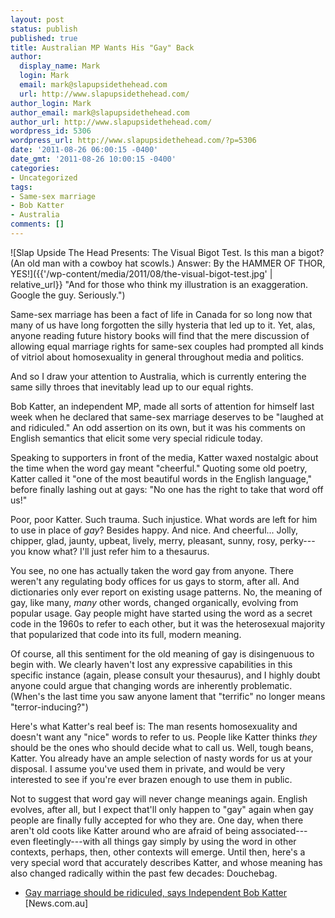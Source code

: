 ```yaml
---
layout: post
status: publish
published: true
title: Australian MP Wants His "Gay" Back
author:
  display_name: Mark
  login: Mark
  email: mark@slapupsidethehead.com
  url: http://www.slapupsidethehead.com/
author_login: Mark
author_email: mark@slapupsidethehead.com
author_url: http://www.slapupsidethehead.com/
wordpress_id: 5306
wordpress_url: http://www.slapupsidethehead.com/?p=5306
date: '2011-08-26 06:00:15 -0400'
date_gmt: '2011-08-26 10:00:15 -0400'
categories:
- Uncategorized
tags:
- Same-sex marriage
- Bob Katter
- Australia
comments: []
---
```

![Slap Upside The Head Presents: The Visual Bigot Test. Is this man a bigot? (An old man with a cowboy hat scowls.) Answer: By the HAMMER OF THOR, YES!]({{'/wp-content/media/2011/08/the-visual-bigot-test.jpg' | relative_url}} "And for those who think my illustration is an exaggeration. Google the guy. Seriously.")

Same-sex marriage has been a fact of life in Canada for so long now that many of us have long forgotten the silly hysteria that led up to it. Yet, alas, anyone reading future history books will find that the mere discussion of allowing equal marriage rights for same-sex couples had prompted all kinds of vitriol about homosexuality in general throughout media and politics.

And so I draw your attention to Australia, which is currently entering the same silly throes that inevitably lead up to our equal rights.

Bob Katter, an independent MP, made all sorts of attention for himself last week when he declared that same-sex marriage deserves to be "laughed at and ridiculed." An odd assertion on its own, but it was his comments on English semantics that elicit some very special ridicule today.

Speaking to supporters in front of the media, Katter waxed nostalgic about the time when the word gay meant "cheerful." Quoting some old poetry, Katter called it "one of the most beautiful words in the English language," before finally lashing out at gays: "No one has the right to take that word off us!"

Poor, poor Katter. Such trauma. Such injustice. What words are left for him to use in place of _gay_? Besides happy. And nice. And cheerful... Jolly, chipper, glad, jaunty, upbeat, lively, merry, pleasant, sunny, rosy, perky---you know what? I'll just refer him to a thesaurus.

You see, no one has actually taken the word gay from anyone. There weren't any regulating body offices for us gays to storm, after all. And dictionaries only ever report on existing usage patterns. No, the meaning of gay, like many, _many_ other words, changed organically, evolving from popular usage. Gay people might have started using the word as a secret code in the 1960s to refer to each other, but it was the heterosexual majority that popularized that code into its full, modern meaning.

Of course, all this sentiment for the old meaning of gay is disingenuous to begin with. We clearly haven't lost any expressive capabilities in this specific instance (again, please consult your thesaurus), and I highly doubt anyone could argue that changing words are inherently problematic. (When's the last time you saw anyone lament that "terrific" no longer means "terror-inducing?")

Here's what Katter's real beef is: The man resents homosexuality and doesn't want any "nice" words to refer to us. People like Katter thinks _they_ should be the ones who should decide what to call us. Well, tough beans, Katter. You already have an ample selection of nasty words for us at your disposal. I assume you've used them in private, and would be very interested to see if you're ever brazen enough to use them in public.

Not to suggest that word gay will never change meanings again. English evolves, after all, but I expect that'll only happen to "gay" again when gay people are finally fully accepted for who they are. One day, when there aren't old coots like Katter around who are afraid of being associated---even fleetingly---with all things gay simply by using the word in other contexts, perhaps, then, other contexts will emerge. Until then, here's a very special word that accurately describes Katter, and whose meaning has also changed radically within the past few decades: Douchebag.

- [Gay marriage should be ridiculed, says Independent Bob Katter](http://www.news.com.au/national/gay-marriage-should-be-ridiculed-says-independent-bob-katter/story-e6frfkvr-1226116097321) [News.com.au]
